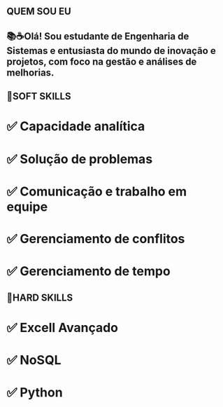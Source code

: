 ## QUEM SOU EU

## 📚☕Olá! Sou estudante de Engenharia de Sistemas e entusiasta do mundo de inovação e projetos, com foco na gestão e análises de melhorias.

## 📌SOFT SKILLS

  # ✅ Capacidade analítica
  # ✅ Solução de problemas
  # ✅ Comunicação e trabalho em equipe
  # ✅ Gerenciamento de conflitos
  # ✅ Gerenciamento de tempo

## 📌HARD SKILLS

  # ✅ Excell Avançado
  # ✅ NoSQL
  # ✅ Python
